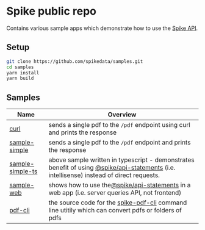 # Spike public repo

Contains various sample apps which demonstrate how to use the [Spike API](https://docs.spikedata.co.za).

## Setup

```sh
git clone https://github.com/spikedata/samples.git
cd samples
yarn install
yarn build
```

## Samples

| Name                                                     | Overview                                                                                                                                                                                        |
| -------------------------------------------------------- | ----------------------------------------------------------------------------------------------------------------------------------------------------------------------------------------------- |
| [curl](./samples/curl/README.md)                         | sends a single pdf to the `/pdf` endpoint using curl and prints the response                                                                                                                    |
| [sample-simple](./samples/sample-simple/README.md)       | sends a single pdf to the `/pdf` endpoint and prints the response                                                                                                                               |
| [sample-simple-ts](./samples/sample-simple-ts/README.md) | above sample written in typescript - demonstrates benefit of using [@spike/api-statements](https://www.npmjs.com/package/@spike/api-statements) (i.e. intellisense) instead of direct requests. |
| [sample-web](./samples/sample-web/README.md)             | shows how to use the[@spike/api-statements](https://www.npmjs.com/package/@spike/api-statements) in a web app (i.e. server queries API, not frontend)                                           |
| [pdf-cli](./samples/pdf-cli/README.md)                   | the source code for the [spike-pdf-cli](https://www.npmjs.com/package/@spike/pdf-cli) command line utitily which can convert pdfs or folders of pdfs                                            |
